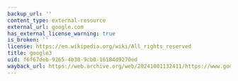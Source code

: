 ```yaml
---
backup_url: ''
content_type: external-resource
external_url: google.com
has_external_license_warning: true
is_broken: ''
license: https://en.wikipedia.org/wiki/All_rights_reserved
title: google3
uid: f6f67deb-9265-4b30-9cb0-16184d9270ed
wayback_url: https://web.archive.org/web/20241001132411/https://www.google.com/
---
```

